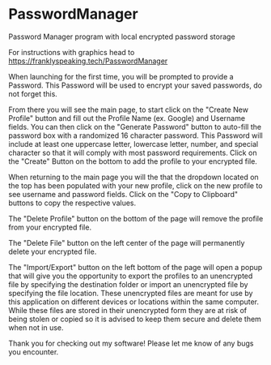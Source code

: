 # PasswordManager
Password Manager program with local encrypted password storage

For instructions with graphics head to https://franklyspeaking.tech/PasswordManager

When launching for the first time, you will be prompted to provide a Password. This Password will be used to encrypt your saved passwords, do not forget this.

From there you will see the main page, to start click on the "Create New Profile" button and fill out the Profile Name (ex. Google) and Username fields. You can then click on the "Generate Password" button to auto-fill the password box with a randomized 16 character password. This Password will include at least one uppercase letter, lowercase letter, number, and special character so that it will comply with most password requirements. Click on the "Create" Button on the bottom to add the profile to your encrypted file.

When returning to the main page you will the that the dropdown located on the top has been populated with your new profile, click on the new profile to see username and password fields. Click on the "Copy to Clipboard" buttons to copy the respective values.

The "Delete Profile" button on the bottom of the page will remove the profile from your encrypted file.

The "Delete File" button on the left center of the page will permanently delete your encrypted file. 

The "Import/Export" button on the left bottom of the page will open a popup that will give you the opportunity to export the profiles to an unencrypted file by specifying the destination folder or import an unencrypted file by specifying the file location. These unencrypted files are meant for use by this application on different devices or locations within the same computer. While these files are stored in their unencrypted form they are at risk of being stolen or copied so it is advised to keep them secure and delete them when not in use.

Thank you for checking out my software! Please let me know of any bugs you encounter.
